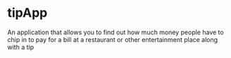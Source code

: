# tipApp
An application that allows you to find out how much money people have to chip in to pay for a bill at a restaurant or other entertainment place along with a tip
